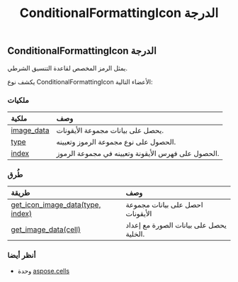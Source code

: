 ﻿---
title: ConditionalFormattingIcon الدرجة
second_title: Aspose.Cells for Python via .NET API المراجع
description:
type: docs
weight: 310
url: /ar/python-net/aspose.cells/conditionalformattingicon/
is_root: false
---
##  ConditionalFormattingIcon الدرجة
يمثل الرمز المخصص لقاعدة التنسيق الشرطي.



يكشف نوع ConditionalFormattingIcon الأعضاء التالية:

###  ملكيات
| ملكية| وصف|
| :- | :- |
| [image_data](/cells/ar/python-net/aspose.cells/conditionalformattingicon/image_data) | يحصل على بيانات مجموعة الأيقونات.|
| [type](/cells/ar/python-net/aspose.cells/conditionalformattingicon/type) | الحصول على نوع مجموعة الرموز وتعيينه.|
| [index](/cells/ar/python-net/aspose.cells/conditionalformattingicon/index) | الحصول على فهرس الأيقونة وتعيينه في مجموعة الرموز.|


###  طُرق
| طريقة| وصف|
| :- | :- |
| [get_icon_image_data(type, index)](/cells/ar/python-net/aspose.cells/conditionalformattingicon/get_icon_image_data/#IconSetType-int) | احصل على بيانات مجموعة الأيقونات|
| [get_image_data(cell)](/cells/ar/python-net/aspose.cells/conditionalformattingicon/get_image_data/#Cell) | يحصل على بيانات الصورة مع إعداد الخلية.|



###  أنظر أيضا
* وحدة [aspose.cells](..)
